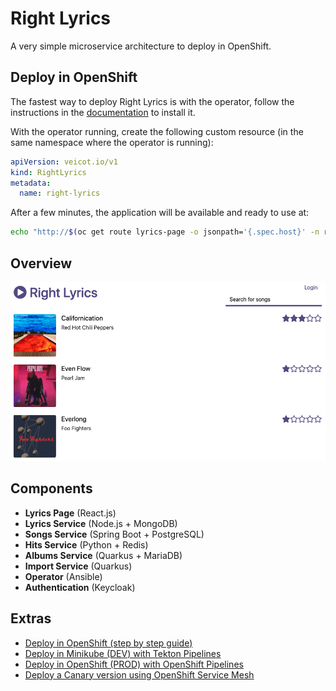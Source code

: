 # Right Lyrics

A very simple microservice architecture to deploy in OpenShift.

## Deploy in OpenShift

The fastest way to deploy Right Lyrics is with the operator, follow the instructions in the [documentation](./documentation/operator/README.md) to install it.

With the operator running, create the following custom resource (in the same namespace where the operator is running):

```yaml
apiVersion: veicot.io/v1
kind: RightLyrics
metadata:
  name: right-lyrics
```

After a few minutes, the application will be available and ready to use at:

```bash
echo "http://$(oc get route lyrics-page -o jsonpath='{.spec.host}' -n right-lyrics)"
```

## Overview

![overview](./documentation/images/overview.png)

## Components

* **Lyrics Page** (React.js)
* **Lyrics Service** (Node.js + MongoDB)
* **Songs Service** (Spring Boot + PostgreSQL)
* **Hits Service** (Python + Redis)
* **Albums Service** (Quarkus + MariaDB)
* **Import Service** (Quarkus)
* **Operator** (Ansible)
* **Authentication** (Keycloak)

## Extras

* [Deploy in OpenShift (step by step guide)](./documentation/basic/README.md)
* [Deploy in Minikube (DEV) with Tekton Pipelines](./documentation/pipelines/minikube/README.md)
* [Deploy in OpenShift (PROD) with OpenShift Pipelines](./documentation/pipelines/openshift/README.md)
* [Deploy a Canary version using OpenShift Service Mesh](./documentation/istio/README.md)

